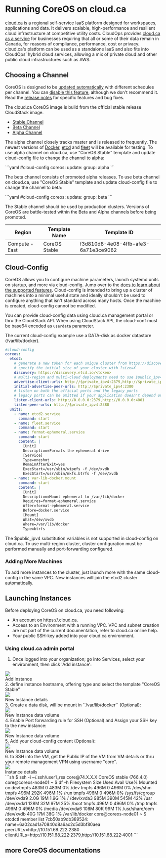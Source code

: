 # Running CoreOS on cloud.ca

[cloud.ca](http://www.cloud.ca) is a regional self-service IaaS platform
designed for workspaces, applications and data. It delivers scalable,
high-performance and resilient cloud infrastructure at competitive utility
costs. CloudOps provides [cloud.ca as a service](http://www.cloudops.com/services/managed-services/managed-cloud/)
for businesses requiring that all or some of their data remain in Canada, for
reasons of compliance, performance, cost or privacy. cloud.ca's platform can be
used as a standalone IaaS and also fits into CloudOps’ hybrid cloud services,
allowing a mix of private cloud and other public cloud infrastructures such as
AWS.


## Choosing a Channel

CoreOS is designed to be [updated automatically][update-docs] with different
schedules per channel. You can [disable this feature][reboot-docs], although we
don't recommend it. Read the [release notes][release-notes] for specific
features and bug fixes.

The cloud.ca CoreOS image is build from the official stable release CloudStack
image.

<div id="cca-images">
  <ul class="nav nav-tabs">
    <li class="active"><a href="#stable" data-toggle="tab">Stable Channel</a></li>
    <li><a href="#beta" data-toggle="tab">Beta Channel</a></li>
    <li><a href="#alpha" data-toggle="tab">Alpha Channel</a></li>
  </ul>
  <div class="tab-content coreos-docs-image-table">
    <div class="tab-pane" id="alpha">
      <div class="channel-info">
        <p>The alpha channel closely tracks master and is released to frequently. The newest versions of <a href="{{site.baseurl}}/using-coreos/docker">Docker</a>, <a href="{{site.baseurl}}/using-coreos/etcd">etcd</a> and <a href="{{site.baseurl}}/using-coreos/clustering">fleet</a> will be available for testing.
        To use alpha channel on cloud.ca, use "CoreOS Stable" template and update cloud-config file to change the channel to alpha:
        </p>
      </div>
```yaml
#cloud-config
coreos:
  update:
    group: alpha
```
    </div>
    <div class="tab-pane" id="beta">
      <div class="channel-info">
        <p>The beta channel consists of promoted alpha releases.
        To use beta channel on cloud.ca, use "CoreOS Stable" template and update cloud-config file to change the channel to beta:
        </p>
      </div>
```yaml
#cloud-config
coreos:
  update:
    group: beta
```
    </div>
    <div class="tab-pane active" id="stable">
      <div class="channel-info">
        <p>The Stable channel should be used by production clusters. Versions of CoreOS are battle-tested within the Beta and Alpha channels before being promoted.
        </p>
      </div>
      <table>
        <thead>
          <tr>
            <th>Region</th>
            <th>Template Name</th>
            <th>Template ID</th>
          </tr>
        </thead>
        <tbody>
          <tr>
            <td>Compute - East</td>
            <td>CoreOS Stable</td>
            <td>f3d810d8-4e08-4ffb-afe3-6a71e3ce9062</td>
          </tr>
        </tbody>
      </table>
    </div>
  </div>
</div>



## Cloud-Config

CoreOS allows you to configure machine parameters, launch systemd units on
startup, and more via cloud-config. Jump over to the [docs to learn about the
supported features][cloud-config-docs]. Cloud-config is intended to bring up a
cluster of machines into a minimal useful state and ideally shouldn't be used
to configure anything that isn't standard across many hosts. Once the machine is
created, cloud-config cannot be modified.

You can provide cloud-config data using cloud.ca management portal or thru the
CloudStack API. When using CloudStack API, the cloud-conf must be base64 encoded
as ``userdata`` parameter.

The current cloud-config example use a DATA-disk as docker datastore
(/var/lib/docker).


```yaml
#cloud-config
coreos:
  etcd2:
    # generate a new token for each unique cluster from https://discovery.etcd.io/new?size=3
    # specify the initial size of your cluster with ?size=X
    discovery: https://discovery.etcd.io/<token>
    # multi-region and multi-cloud deployments need to use $public_ipv4
    advertise-client-urls: http://$private_ipv4:2379,http://$private_ipv4:4001
    initial-advertise-peer-urls: http://$private_ipv4:2380
    # listen on both the official ports and the legacy ports
    # legacy ports can be omitted if your application doesn't depend on them
    listen-client-urls: http://0.0.0.0:2379,http://0.0.0.0:4001
    listen-peer-urls: http://$private_ipv4:2380
  units:
    - name: etcd2.service
      command: start
    - name: fleet.service
      command: start
    - name: format-ephemeral.service
      command: start
      content: |
        [Unit]
        Description=Formats the ephemeral drive
        [Service]
        Type=oneshot
        RemainAfterExit=yes
        ExecStart=/usr/sbin/wipefs -f /dev/xvdb
        ExecStart=/usr/sbin/mkfs.btrfs -f /dev/xvdb
    - name: var-lib-docker.mount
      command: start
      content: |
        [Unit]
        Description=Mount ephemeral to /var/lib/docker
        Requires=format-ephemeral.service
        After=format-ephemeral.service
        Before=docker.service
        [Mount]
        What=/dev/xvdb
        Where=/var/lib/docker
        Type=btrfs
```

The $public_ipv4 substitution variables is not supported in cloud-config on
cloud.ca. To use multi-region cluster, cluster configuration must be performed
manually and port-forwarding configured.


### Adding More Machines

To add more instances to the cluster, just launch more with the same
cloud-config in the same VPC. New instances will join the etcd2 cluster
automatically.


## Launching Instances

Before deploying CoreOS on cloud.ca, you need following: 

* An account on https://<organization>.cloud.ca.
* Access to an Environment with a running VPC. VPC and subnet creation are not
  part of the current documentation, refer to cloud.ca online help. 
* Your public SSH-key added into your cloud.ca environment.


### Using cloud.ca admin portal

1. Once logged into your organization; go into Services, select your environment,
   then click 'Add instance':
<div class="row">
  <div class="col-lg-8 col-md-10 col-sm-8 col-xs-12">
    <img src="img/cloudca-addinstance.png" class="screenshot" />
    <div class="caption">Add instance</div>
  </div>
</div>
2. define instance hostname, offering type and select the template "CoreOS Stable"
<div class="row">
  <div class="col-lg-8 col-md-10 col-sm-8 col-xs-12">
    <img src="img/cloudca-addinstance_step1.png" class="screenshot" />
    <div class="caption">New Instance details</div>
  </div>
</div>
3. Create a data disk, will be mount in ``/var/lib/docker`` (Optional):
<div class="row">
  <div class="col-lg-8 col-md-10 col-sm-8 col-xs-12">
    <img src="img/cloudca-addinstance_step2.png" class="screenshot" />
    <div class="caption">New Instance data volume</div>
  </div>
</div>
4. Enable Port forwarding rule for SSH (Optional) and Assign your SSH key to the new instance:
<div class="row">
  <div class="col-lg-8 col-md-10 col-sm-8 col-xs-12">
    <img src="img/cloudca-addinstance_step3.png" class="screenshot" />
    <div class="caption">New Instance data volume</div>
  </div>
</div>
5. Add your cloud-config content (Optional):
<div class="row">
  <div class="col-lg-8 col-md-10 col-sm-8 col-xs-12">
    <img src="img/cloudca-addinstance_step4.png" class="screenshot" />
    <div class="caption">New Instance data volume</div>
  </div>
</div>
6. to SSH into the VM, get the Public IP of the VM from VM details or thru your
   remote management VPN using username "core".
<div class="row">
  <div class="col-lg-8 col-md-10 col-sm-8 col-xs-12">
    <img src="img/cloudca-instance_detail.png" class="screenshot" />
    <div class="caption">Instance details</div>
  </div>
</div>
```sh
$ ssh -i ~/.ssh/user1_rsa core@74.X.X.X
CoreOS stable (766.4.0)
core@coreos-node01 ~ $ df -h
Filesystem      Size  Used Avail Use% Mounted on
devtmpfs        483M     0  483M   0% /dev
tmpfs           496M     0  496M   0% /dev/shm
tmpfs           496M  292K  496M   1% /run
tmpfs           496M     0  496M   0% /sys/fs/cgroup
/dev/xvda9      2.0G   19M  1.9G   1% /
/dev/xvda3      985M  390M  545M  42% /usr
/dev/xvda1      128M   32M   97M  25% /boot
tmpfs           496M     0  496M   0% /tmp
tmpfs           496M     0  496M   0% /media
/dev/xvda6      108M   80K   99M   1% /usr/share/oem
/dev/xvdb        40G   17M   38G   1% /var/lib/docker
core@coreos-node01 ~ $ etcdctl member list
7cb50ab9db389524: name=6a02cad1a70840d8a6ac2c5d3bf80aea peerURLs=http://10.151.68.222:2380 clientURLs=http://10.151.68.222:2379,http://10.151.68.222:4001
```


## more CoreOS documentations

[update-docs]: {{site.baseurl}}/using-coreos/updates
[reboot-docs]: {{site.baseurl}}/docs/cluster-management/debugging/prevent-reboot-after-update
[switching-channels]: {{site.baseurl}}/docs/cluster-management/setup/switching-channels
[release-notes]: {{site.baseurl}}/releases
[cloud-config-docs]: {{site.baseurl}}/docs/cluster-management/setup/cloudinit-cloud-config


